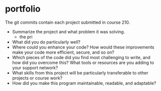 # portfolio
The git commits contain each project submitted in course 210.
- Summarize the project and what problem it was solving.
  - the pri
- What did you do particularly well?
- Where could you enhance your code? How would these improvements make your code more efficient, secure, and so on?
- Which pieces of the code did you find most challenging to write, and how did you overcome this? What tools or resources are you adding to your support network?
- What skills from this project will be particularly transferable to other projects or course work?
- How did you make this program maintainable, readable, and adaptable?
